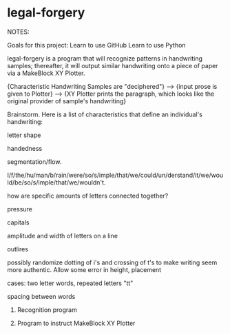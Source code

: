 # legal-forgery 

NOTES:

Goals for this project: Learn to use GitHub
                        Learn to use Python
                        
legal-forgery is a program that will recognize patterns in handwriting samples; thereafter, it will output similar
handwriting onto a piece of paper via a MakeBlock XY Plotter.

{Characteristic Handwriting Samples are "deciphered"} --> {input prose is given to Plotter} --> {XY Plotter prints
the paragraph, which looks like the original provider of sample's handwriting}

Brainstorm. Here is a list of characteristics that define an individual's handwriting:

  letter shape
  
  handedness
  
  segmentation/flow. 

I/f/the/hu/man/b/rain/were/so/s/imple/that/we/could/un/derstand/it/we/would/be/so/s/imple/that/we/wouldn't.

  how are specific amounts of letters connected together?
  
  pressure
  
  capitals 
  
  amplitude and width of letters on a line
  
  outlires 
  
  possibly randomize dotting of i's and crossing of t's to make writing seem more authentic. Allow some error in height, placement
  
  cases: two letter words, repeated letters "tt"
  
  spacing between words


1. Recognition program

2. Program to instruct MakeBlock XY Plotter

  
